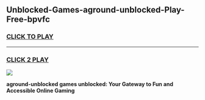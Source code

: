 
## Unblocked-Games-aground-unblocked-Play-Free-bpvfc
<h3>
<a href="https://premium76.site?title=aground-unblocked&ref=10A">CLICK TO PLAY</a></h3>
<hr>

<h3>
<a href="https://premium76.site?title=aground-unblocked&ref=10A">CLICK 2 PLAY</a>
  
</h3>

<a href="https://premium76.site?title=aground-unblocked&ref=10A"><img src="https://clearcache.store/games.png"></a>


**aground-unblocked games unblocked: Your Gateway to Fun and Accessible Online Gaming**
